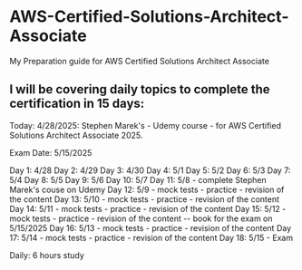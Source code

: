 # AWS-Certified-Solutions-Architect-Associate
My Preparation guide for AWS Certified Solutions Architect Associate


## I will be covering daily topics to complete the certification in 15 days:

Today: 4/28/2025: Stephen Marek's - Udemy course - for AWS Certified Solutions Architect Associate 2025.

Exam Date: 5/15/2025

Day 1: 4/28
Day 2: 4/29
Day 3: 4/30
Day 4: 5/1
Day 5: 5/2
Day 6: 5/3
Day 7: 5/4
Day 8: 5/5
Day 9: 5/6
Day 10: 5/7
Day 11: 5/8  - complete Stephen Marek's couse on Udemy
Day 12: 5/9  - mock tests - practice - revision of the content
Day 13: 5/10 - mock tests - practice - revision of the content
Day 14: 5/11 - mock tests - practice - revision of the content
Day 15: 5/12 - mock tests - practice - revision of the content  -- book for the exam on 5/15/2025
Day 16: 5/13 - mock tests - practice - revision of the content
Day 17: 5/14 - mock tests - practice - revision of the content
Day 18: 5/15 - Exam

Daily: 6 hours study


